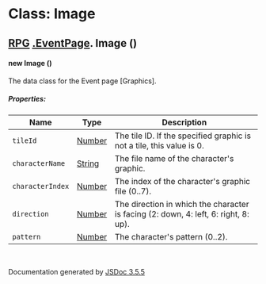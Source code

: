 # Class: Image

## [RPG](RPG.md) [.EventPage](RPG.EventPage.md).  Image ()

#### new Image ()

The data class for the Event page [Graphics].

##### Properties:

| Name | Type | Description |
| --- | --- | --- |
| `tileId` | [Number](Number.md) | The tile ID. If the specified graphic is not a tile, this value is 0. |
| `characterName` | [String](String.md) | The file name of the character's graphic. |
| `characterIndex` | [Number](Number.md) | The index of the character's graphic file (0..7). |
| `direction` | [Number](Number.md) | The direction in which the character is facing (2: down, 4: left, 6: right, 8: up). |
| `pattern` | [Number](Number.md) | The character's pattern (0..2). |

<dl>
</dl>
 <br>

  Documentation generated by [JSDoc 3.5.5](https://github.com/jsdoc3/jsdoc)
